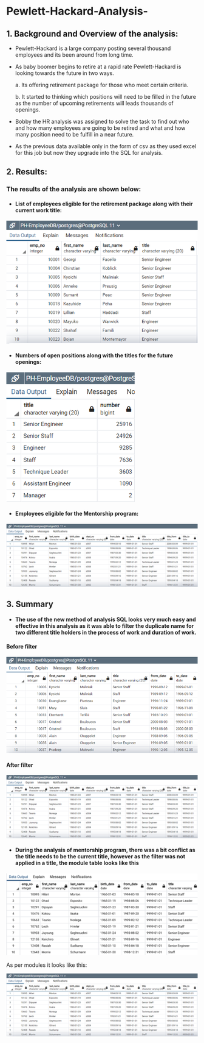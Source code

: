 # Pewlett-Hackard-Analysis-
## 1.	Background and Overview of the analysis:
* Pewlett-Hackard is a large company posting several thousand employees and its been around from long time.
* As baby boomer begins to retire at a rapid rate Pewlett-Hackard is looking towards the future in two ways.

     a.  Its offering retirement package for those who meet certain criteria.
     
     

     b. It started to thinking which positions will need to be filled in the future as the number of upcoming retirements will leads thousands of openings.
     
* Bobby the HR analysis was assigned to solve the task to find out who and how many employees are going to be retired and what and how many position need to be fulfill in a near future. 
* As the previous data available only in the form of csv as they used excel for this job but now they upgrade into the SQL for analysis. 

## 2. Results:
### The results of the analysis are shown below:
  * #### List of employees eligible for the retirement package along with their current work title:
  ![](https://github.com/Spandanson/Pewlett-Hackard-Analysis-/blob/master/Pewlett-Hackard%20Analysis/Resources/Employee%20eligble%20to%20retire%20with%20there%20current%20title.png)
  

* #### Numbers of open positions along with the titles for the future openings:

![](https://github.com/Spandanson/Pewlett-Hackard-Analysis-/blob/master/Pewlett-Hackard%20Analysis/Resources/no%20of%20open%20position%20need%20to%20hire%20in%20future.png)

* #### Employees eligible for the Mentorship program:
![](https://github.com/Spandanson/Pewlett-Hackard-Analysis-/blob/master/Pewlett-Hackard%20Analysis/Resources/List%20of%20person%20aligible%20for%20the%20mentorship.png)


## 3. Summary
* #### The use of the new method of analysis SQL looks very much easy and effective in this analysis as it was able to filter the duplicate name for two different title holders in the process of work and duration of work. 

#### Before filter
![](https://github.com/Spandanson/Pewlett-Hackard-Analysis-/blob/master/Pewlett-Hackard%20Analysis/Resources/Duplicates.png)

#### After filter
![](https://github.com/Spandanson/Pewlett-Hackard-Analysis-/blob/master/Pewlett-Hackard%20Analysis/Resources/List%20of%20person%20aligible%20for%20the%20mentorship.png)

* #### During the analysis of mentorship program, there was a bit conflict as the title needs to be the current title, however as the filter was not applied in a title, the module table looks like this
![](https://github.com/Spandanson/Pewlett-Hackard-Analysis-/blob/master/Pewlett-Hackard%20Analysis/Resources/data-Module-7-Challenge-Image-4.png)

As per modules it looks like this:

![](https://github.com/Spandanson/Pewlett-Hackard-Analysis-/blob/master/Pewlett-Hackard%20Analysis/Resources/List%20of%20person%20aligible%20for%20the%20mentorship.png)

